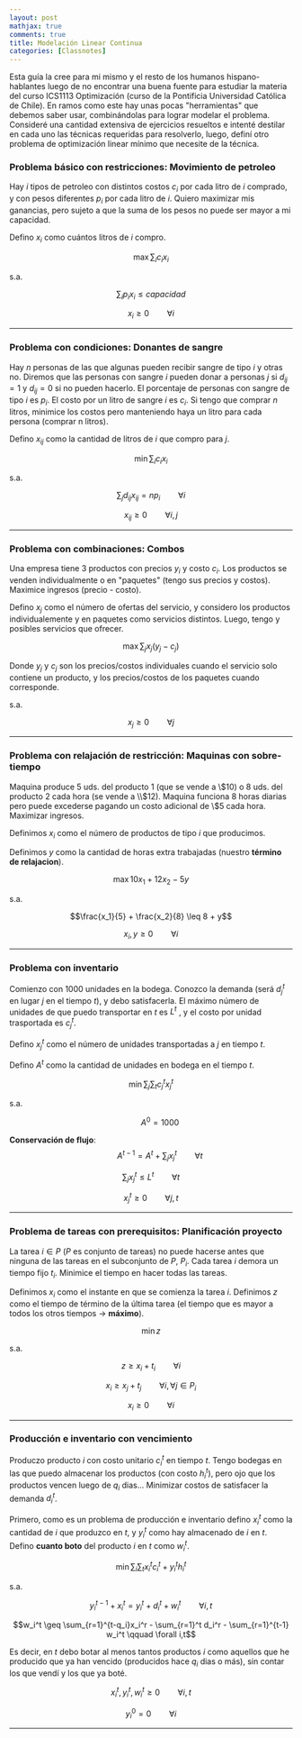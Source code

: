 ```yaml
---
layout: post
mathjax: true
comments: true
title: Modelación Linear Continua
categories: [Classnotes]
---
```


Esta guía la cree para mi mismo y el resto de los humanos hispano-hablantes luego de no encontrar una buena fuente para estudiar la materia del curso ICS1113 Optimización (curso de la Pontificia Universidad Católica de Chile).
En ramos como este hay unas pocas "herramientas" que debemos saber usar, combinándolas para lograr modelar el problema. 
Consideré una cantidad extensiva de ejercicios resueltos e intenté destilar en cada uno las técnicas requeridas para resolverlo, luego, definí otro problema de optimización linear mínimo que necesite de la técnica.

### Problema básico con restricciones: Movimiento de petroleo

Hay $i$ tipos de petroleo con distintos costos $c_i$ por cada litro de $i$ comprado, y con pesos diferentes $p_i$ por cada litro de $i$. Quiero maximizar mis ganancias, pero sujeto a que la suma de los pesos no puede ser mayor a mi capacidad.

Defino $x_i$ como cuántos litros de $i$ compro.

$$ \max \sum_i c_i x_i $$

s.a.

$$\sum_i p_i x_i \leq capacidad$$

$$x_i \geq 0 \qquad \forall i$$

---
### Problema con condiciones: Donantes de sangre

Hay $n$ personas de las que algunas pueden recibir sangre de tipo $i$ y otras no. 
Diremos que las personas con sangre $i$ pueden donar a personas $j$ si $d_{ij} = 1$ y $d_{ij} = 0$ si no pueden hacerlo.
El porcentaje de personas con sangre de tipo $i$ es $p_i$.
El costo por un litro de sangre $i$ es $c_i$.
Si tengo que comprar $n$ litros, minimice los costos pero manteniendo haya un litro para cada persona (comprar n litros).

Defino $x_{ij}$ como la cantidad de litros de $i$ que compro para $j$.

$$\min \sum_i c_i x_i$$

s.a.

$$ \sum_j d_{ij} x_{ij} = n p_i \qquad \forall i$$

$$x_{ij} \geq 0 \qquad \forall i, j$$

---
### Problema con combinaciones: Combos

Una empresa tiene 3 productos con precios $y_i$ y costo $c_i$. Los productos se venden individualmente o en "paquetes" (tengo sus precios y costos). 
Maximice ingresos (precio - costo).

Defino $x_j$ como el número de ofertas del servicio, y considero los productos individualemente y en paquetes como servicios distintos. Luego, tengo y posibles servicios que ofrecer.

$$\max \sum_j x_j (y_j - c_j)$$

Donde $y_j$ y $c_j$ son los precios/costos individuales cuando el servicio solo contiene un producto, y los precios/costos de los paquetes cuando corresponde.

s.a.

$$x_{j} \geq 0 \qquad \forall j$$


---
### Problema con relajación de restricción: Maquinas con sobre-tiempo

Maquina produce 5 uds. del producto 1 (que se vende a \\$10) o 8 uds. del producto 2 cada hora (se vende a \\$12). 
Maquina funciona 8 horas diarias pero puede excederse pagando un costo adicional de \\$5 cada hora.
Maximizar ingresos.

Definimos $x_i$ como el número de productos de tipo $i$ que producimos.

Definimos $y$ como la cantidad de horas extra trabajadas (nuestro **término de relajacion**).

$$\max 10x_1 + 12x_2 - 5y$$

s.a.

$$\frac{x_1}{5} + \frac{x_2}{8} \leq 8 + y$$

$$x_{i}, y \geq 0 \qquad \forall i$$

___
### Problema con inventario

Comienzo con 1000 unidades en la bodega.
Conozco la demanda (será $d_j^t$ en lugar $j$ en el tiempo $t$), y debo satisfacerla.
El máximo número de unidades de que puedo transportar en $t$ es $L^t$ , y el costo por unidad trasportada es $c_j^t$.

Defino $x_j^t$ como el número de unidades transportadas a $j$ en tiempo $t$.

Defino $A^t$ como la cantidad de unidades en bodega en el tiempo $t$.

$$\min \sum_j \sum_t c_j^t x_j^t$$

s.a.

$$\qquad A^0 = 1000$$

**Conservación de flujo**:
$$\qquad A^{t-1} = A^t + \sum_j x_j^t \qquad \forall t$$

$$\sum_j x_j^t \leq L^t  \qquad \forall t$$

$$x_{j}^t \geq 0 \qquad \forall j, t$$

___
### Problema de tareas con prerequisitos: Planificación proyecto

La tarea $i \in P$ ($P$ es conjunto de tareas) no puede hacerse antes que ninguna de las tareas en el subconjunto de $P$, $P_i$.
Cada tarea $i$ demora un tiempo fijo $t_i$.
Minimice el tiempo en hacer todas las tareas.

Definimos $x_i$ como el instante en que se comienza la tarea $i$.
Definimos $z$ como el tiempo de término de la última tarea (el tiempo que es mayor a todos los otros tiempos $\rightarrow$ **máximo**).

$$\min z$$

s.a.

$$z \geq x_i + t_i  \qquad \forall i$$

$$x_i \geq x_j + t_j   \qquad \forall i, \forall j \in P_i$$

$$x_{i} \geq 0 \qquad \forall i$$

___
### Producción e inventario con vencimiento

Produczo producto $i$ con costo unitario $c_i^t$ en tiempo $t$. Tengo bodegas en las que puedo almacenar los productos (con costo $h_i^t$), pero ojo que los productos vencen luego de $q_i$ dias... Minimizar costos de satisfacer la demanda $d_i^t$.

Primero, como es un problema de producción e inventario defino $x_i^t$ como la cantidad de $i$ que produzco en $t$, y $y_i^t$ como hay almacenado de $i$ en $t$.
Defino **cuanto boto** del producto $i$ en $t$ como $w_i^t$.

$$\min \sum_i\sum_t x_i^t c_i^t + y_i^th_i^t$$

s.a.

$$y_i^{t-1} + x_i^t = y_i^t + d_i^t + w_i^t   \qquad \forall i,t $$

$$w_i^t \geq \sum_{r=1}^{t-q_i}x_i^r - \sum_{r=1}^t d_i^r - \sum_{r=1}^{t-1} w_i^t   \qquad \forall i,t$$

Es decir, en $t$ debo botar al menos tantos productos $i$ como aquellos que he producido que ya han vencido (producidos hace $q_i$ dias o más), sin contar los que vendí y los que ya boté.

$$x_{i}^t,y_i^t, w_i^t  \geq 0 \qquad \forall i,t$$

$$y_i^0 = 0 \qquad \forall i$$

___









